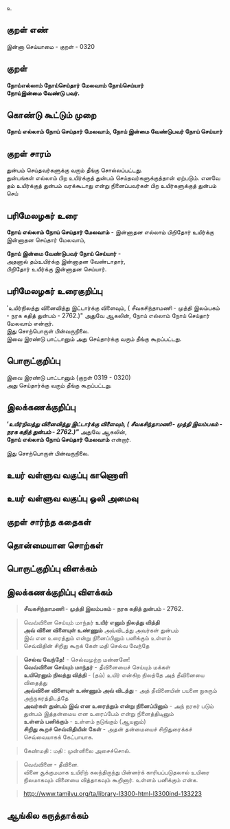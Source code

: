 உ

## குறள் எண் 

இன்னா செய்யாமை - குறள் - 0320  

## குறள் 

**நோய்எல்லாம் நோய்செய்தார் மேலவாம் நோய்செய்யார்  
நோய்இன்மை வேண்டு பவர்.**

## கொண்டு கூட்டும் முறை

**நோய் எல்லாம் நோய் செய்தார் மேலவாம், நோய் இன்மை வேண்டுபவர் நோய் செய்யார்**

## குறள் சாரம் 

துன்பம் செய்தவர்களுக்கு வரும் தீங்கு சொல்லப்பட்டது.  
துன்பங்கள் எல்லாம் பிற உயிர்க்குத் துன்பம் செய்தவர்களுக்குத்தான் ஏற்படும். எனவே தம் உயிர்க்குத் துன்பம் வரக்கூடாது என்று நினைப்பவர்கள் பிற உயிர்களுக்குத் துன்பம் செய்

## பரிமேலழகர் உரை

**நோய் எல்லாம் நோய் செய்தார் மேலவாம்** - இன்னாதன எல்லாம் பிறிதோர் உயிர்க்கு இன்னாதன செய்தார் மேலவாம்,   

**நோய் இன்மை வேண்டுபவர் நோய் செய்யார்** -   
அதனால் தம்உயிர்க்கு இன்னாதன வேண்டாதார்,   
பிறிதோர் உயிர்க்கு இன்னாதன செய்யார்.   

## பரிமேலழகர் உரைகுறிப்பு   

'உயிர்நிலத்து வினைவித்து இட்டார்க்கு விளைவும், ( சீவகசிந்தாமணி - முத்தி இலம்பகம் - நரக கதித் துன்பம் - 2762.)" அதுவே ஆகலின், நோய் எல்லாம் நோய் செய்தார் மேலவாம் என்றார்.   
இது சொற்பொருள் பின்வருநிலை.   
இவை இரண்டு பாட்டானும் அது செய்தார்க்கு வரும் தீங்கு கூறப்பட்டது.   

## பொருட்குறிப்பு 

இவை இரண்டு பாட்டானும் (குறள் 0319 - 0320)   
அது செய்தார்க்கு வரும் தீங்கு கூறப்பட்டது.   

## இலக்கணக்குறிப்பு  

_**'உயிர்நிலத்து வினைவித்து இட்டார்க்கு விளைவும், ( சீவகசிந்தாமணி - முத்தி இலம்பகம் - நரக கதித் துன்பம் - 2762.)"**_ அதுவே ஆகலின்,   
**நோய் எல்லாம் நோய் செய்தார் மேலவாம்** என்றார்.  

இது சொற்பொருள் பின்வருநிலை.   

## உயர் வள்ளுவ வகுப்பு காணொளி


## உயர் வள்ளுவ வகுப்பு ஒலி அமைவு 

 
## குறள் சார்ந்த கதைகள் 


## தொன்மையான சொற்கள்


## பொருட்குறிப்பு விளக்கம்


## இலக்கணக்குறிப்பு விளக்கம்

>**சீவகசிந்தாமணி - முத்தி இலம்பகம் - நரக கதித் துன்பம் - 2762.** 	

>வெவ்வினை செய்யும் மாந்தர் **உயிர் எனும் நிலத்து வித்தி  
>அவ் வினை விளையுள் உண்ணும்** அவ்விடத்து அவர்கள் துன்பம்  
>இவ் என உரைத்தும் என்று நினைப்பினும் பனிக்கும் உள்ளம்  
>செவ்விதின் சிறிது கூறக் கேள் மதி செல்வ வேந்தே  

>**செல்வ வேந்தே!** - செல்வமுற்ற மன்னனே!  
>**வெவ்வினை செய்யும் மாந்தர்** - தீவினையைச் செய்யும் மக்கள்  
>**உயிரெனும் நிலத்து வித்தி** - (தம்) உயிர் என்கிற நிலத்தே அத் தீவினையை விதைத்து  
>**அவ்வினை விளையுள் உண்ணும் அவ் விடத்து** - அத் தீவினையின் பயனை நுகரும் அந்நகரத்திடத்தே   
>**அவர்கள் துன்பம் இவ் என உரைத்தும் என்று நினைப்பினும்** - அந் நரகர் படும் துன்பம் இத்தன்மைய என உரைப்பேம் என்று நினைத்திடினும்   
>**உள்ளம் பனிக்கும்** - உள்ளம் நடுங்கும் (ஆயனும்)   
>**சிறிது கூறச் செவ்விதியின் கேள்** - அதன் தன்மையைச் சிறிதுரைக்கச் செவ்வையாகக் கேட்பாயாக.  

>கேண்மதி : மதி : முன்னிலை அசைச்சொல்.

>வெவ்வினை - தீவினை.   
>வினை சூக்குமமாக உயிரிற் கலந்திருந்து பின்னர்க் காரியப்படுதலால் உயிரை நிலமாகவும் வினையை வித்தாகவும் கூறினார். உள்ளம் பனிக்கும் என்க.  

>http://www.tamilvu.org/ta/library-l3300-html-l3300ind-133223

## ஆங்கில கருத்தாக்கம் 


